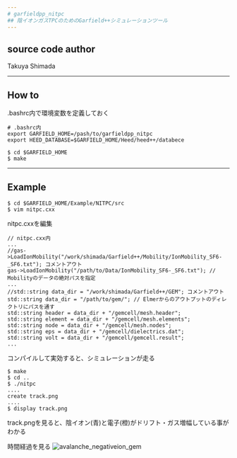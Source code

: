 ```yaml
---
# garfieldpp_nitpc
## 陰イオンガスTPCのためのGarfield++シミュレーションツール
---
```

## source code author 
Takuya Shimada

---
## How to
.bashrc内で環境変数を定義しておく
```
# .bashrc内
export GARFIELD_HOME=/pash/to/garfieldpp_nitpc
export HEED_DATABASE=$GARFIELD_HOME/Heed/heed++/databece
```

```
$ cd $GARFIELD_HOME
$ make
```
---
## Example
```
$ cd $GARFIELD_HOME/Example/NITPC/src
$ vim nitpc.cxx
```
nitpc.cxxを編集
```
// nitpc.cxx内
...
//gas->LoadIonMobility("/work/shimada/Garfield++/Mobility/IonMobility_SF6-_SF6.txt"); コメントアウト
gas->LoadIonMobility("/path/to/Data/IonMobility_SF6-_SF6.txt"); // Mobilityのデータの絶対パスを指定
...
//std::string data_dir = "/work/shimada/Garfield++/GEM"; コメントアウト
std::string data_dir = "/path/to/gem/"; // Elmerからのアウトプットのディレクトリにパスを通す
std::string header = data_dir + "/gemcell/mesh.header";
std::string element = data_dir + "/gemcell/mesh.elements";
std::string node = data_dir + "/gemcell/mesh.nodes";
std::string eps = data_dir + "/gemcell/dielectrics.dat";
std::string volt = data_dir + "/gemcell/gemcell.result";
...
```
コンパイルして実効すると、シミュレーションが走る
```
$ make
$ cd ..
$ ./nitpc
....
create track.png
....
$ display track.png
```
track.pngを見ると、陰イオン(青)と電子(橙)がドリフト・ガス増幅している事がわかる

時間経過を見る
![avalanche_negativeion_gem](https://user-images.githubusercontent.com/52315643/108066478-bcd4af00-70a2-11eb-880f-beb927d8eee5.gif)

